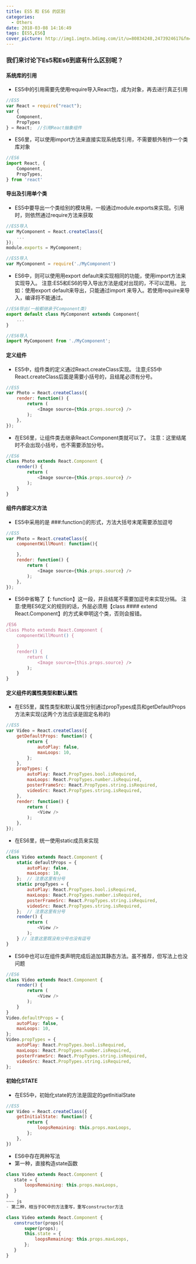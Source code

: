 ```yaml
---
title: ES5 和 ES6 的区别
categories:
  - Others
date: 2018-03-08 14:16:49
tags: [ES5,ES6]
cover_picture: http://img1.imgtn.bdimg.com/it/u=80834248,2473924617&fm=27&gp=0.jpg
---
```


### 我们来讨论下Es5和Es6到底有什么区别呢？

#### 系统库的引用
- ES5中的引用需要先使用require导入React包，成为对象，再去进行真正引用
~~~ js
//ES5
var React = require("react");
var {
    Component,
    PropTypes
} = React;  //引用React抽象组件
~~~
- ES6里，可以使用import方法来直接实现系统库引用，不需要额外制作一个类库对象
~~~ js
//ES6
import React, { 
    Component,
    PropTypes,
} from 'react'
~~~
#### 导出及引用单个类
- ES5中要导出一个类给别的模块用，一般通过module.exports来实现。引用时，则依然通过require方法来获取
~~~ js
//ES5导入
var MyComponent = React.createClass({
    ...
});
module.exports = MyComponent;

//ES5导入
var MyComponent = require('./MyComponent')
~~~
- ES6中，则可以使用用export default来实现相同的功能，使用import方法来实现导入。
注意:ES5和ES6的导入导出方法是成对出现的，不可以混用。
比如：使用export default来导出，只能通过import 来导入。若使用require来导入，编译将不能通过。
~~~ js
//ES6导出(一般都继承于Component类)
export default class MyComponent extends Component{
    ...
}

//ES6导入
import MyComponent from './MyComponent';
~~~
#### 定义组件
- ES5中，组件类的定义通过React.createClass实现。
注意;ES5中React.createClass后面是需要小括号的，且结尾必须有分号。
~~~ js
//ES5
var Photo = React.createClass({
    render: function() {
        return (
            <Image source={this.props.source} />
        );
    },
});
~~~ 
- 在ES6里，让组件类去继承React.Component类就可以了。
注意：这里结尾时不会出现小括号，也不需要添加分号。
~~~ js
//ES6
class Photo extends React.Component {
    render() {
        return (
            <Image source={this.props.source} />
        );
    }
}
~~~
#### 组件内部定义方法
- ES5中采用的是 ###:function()的形式，方法大括号末尾需要添加逗号
~~~ js
//ES5 
var Photo = React.createClass({
    componentWillMount: function(){

    },
    render: function() {
        return (
            <Image source={this.props.source} />
        );
    },
});
~~~
- ES6中省略了【: function】这一段，并且结尾不需要加逗号来实现分隔。
注意:使用ES6定义的规则的话，外层必须用【class #### extend React.Component】的方式来申明这个类，否则会报错。
~~~ js
/ES6
class Photo extends React.Component {
    componentWillMount() {

    }
    render() {
        return (
            <Image source={this.props.source} />
        );
    }
}
~~~
#### 定义组件的属性类型和默认属性
- 在ES5里，属性类型和默认属性分别通过propTypes成员和getDefaultProps方法来实现(这两个方法应该是固定名称的)
~~~ js
//ES5 
var Video = React.createClass({
    getDefaultProps: function() {
        return {
            autoPlay: false,
            maxLoops: 10,
        };
    },
    propTypes: {
        autoPlay: React.PropTypes.bool.isRequired,
        maxLoops: React.PropTypes.number.isRequired,
        posterFrameSrc: React.PropTypes.string.isRequired,
        videoSrc: React.PropTypes.string.isRequired,
    },
    render: function() {
        return (
            <View />
        );
    },
});
~~~
- 在ES6里，统一使用static成员来实现
~~~ js
//ES6
class Video extends React.Component {
    static defaultProps = {
        autoPlay: false,
        maxLoops: 10,
    };  // 注意这里有分号
    static propTypes = {
        autoPlay: React.PropTypes.bool.isRequired,
        maxLoops: React.PropTypes.number.isRequired,
        posterFrameSrc: React.PropTypes.string.isRequired,
        videoSrc: React.PropTypes.string.isRequired,
    };  // 注意这里有分号
    render() {
        return (
            <View />
        );
    } // 注意这里既没有分号也没有逗号
}
~~~
- ES6中也可以在组件类声明完成后追加其静态方法。虽不推荐，但写法上也没问题
~~~ js
//ES6
class Video extends React.Component {
    render() {
        return (
            <View />
        );
    }
}
Video.defaultProps = {
    autoPlay: false,
    maxLoops: 10,
};
Video.propTypes = {
    autoPlay: React.PropTypes.bool.isRequired,
    maxLoops: React.PropTypes.number.isRequired,
    posterFrameSrc: React.PropTypes.string.isRequired,
    videoSrc: React.PropTypes.string.isRequired,
};
~~~
#### 初始化STATE
- 在ES5中，初始化state的方法是固定的getInitialState
~~~ js
//ES5 
var Video = React.createClass({
    getInitialState: function() {
        return {
            loopsRemaining: this.props.maxLoops,
        };
    },
})
~~~
- ES6中存在两种写法
 - 第一种，直接构造state函数
 ~~~ js
 class Video extends React.Component {
    state = {
        loopsRemaining: this.props.maxLoops,
    }
}
~~~ js
 - 第二种，相当于OC中的方法重写，重写constructor方法

class Video extends React.Component {
    constructor(props){
        super(props);
        this.state = {
            loopsRemaining: this.props.maxLoops,
        };
    }
}
~~~
